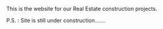 This is the website for our Real Estate construction projects.

P.S. : Site is still under construction.......
